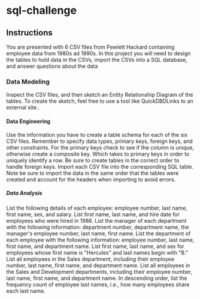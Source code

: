 # sql-challenge
## Instructions
You are presented with 6 CSV files from Pewlett Hackard containing employee data from 1980s ad 1990s. In this project you will need to design the tables to hold data in the CSVs, import the CSVs into a SQL database, and answer questions about the data
### Data Modeling
Inspect the CSV files, and then sketch an Entity Relationship Diagram of the tables. To create the sketch, feel free to use a tool like QuickDBDLinks to an external site..

#### Data Engineering
   Use the information you have to create a table schema for each of the six CSV files. Remember to specify data types, primary keys, foreign keys, and other constraints.
For the primary keys check to see if the column is unique, otherwise create a composite key. Which takes to primary keys in order to uniquely identify a row.
Be sure to create tables in the correct order to handle foreign keys.
Import each CSV file into the corresponding SQL table. Note be sure to import the data in the same order that the tables were created and account for the headers when importing to avoid errors.


##### Data Analysis
   List the following details of each employee: employee number, last name, first name, sex, and salary.
List first name, last name, and hire date for employees who were hired in 1986.
List the manager of each department with the following information: department number, department name, the manager's employee number, last name, first name.
List the department of each employee with the following information: employee number, last name, first name, and department name.
List first name, last name, and sex for employees whose first name is "Hercules" and last names begin with "B."
List all employees in the Sales department, including their employee number, last name, first name, and department name.
List all employees in the Sales and Development departments, including their employee number, last name, first name, and department name.
In descending order, list the frequency count of employee last names, i.e., how many employees share each last name.
